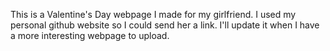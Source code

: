 This is a Valentine's Day webpage I made for my girlfriend. I used my personal github website so I could send her a link. I'll update it when I have a more interesting webpage to upload.
